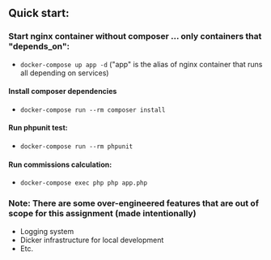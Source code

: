 ## Quick start:

### Start nginx container without composer ... only containers that "depends_on":
- `docker-compose up app -d` ("app" is the alias of nginx container that runs all depending on services)

#### Install composer dependencies
- `docker-compose run --rm composer install`

#### Run phpunit test:
- `docker-compose run --rm phpunit`

#### Run commissions calculation:
- `docker-compose exec php php app.php`

### Note: There are some over-engineered features that are out of scope for this assignment (made intentionally)
- Logging system
- Dicker infrastructure for local development
- Etc.

